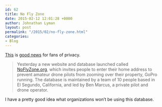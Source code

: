 ```yaml
---
id: 62
title: No Fly Zone
date: 2015-02-12 12:01:28 +0000
author: Johnathan Lyman
layout: post
permalink: "/2015/02/no-fly-zone.html"
categories:
- Blog
---
```

[This][1] is [good news][2] for fans of privacy.

> Yesterday a new website and database launched called [NoFlyZone.org][3], which invites people to enter their home address to prevent amateur drone pilots from zooming over their property, GoPro running. The database is maintained by a team of 10 people based in El Segundo, California, and led by Ben Marcus, a private pilot and drone operator.

I have a pretty good idea what organizations won’t be using this database.

[1]: http://noflyzone.org
[2]: http://arstechnica.com/tech-policy/2015/02/noflyzone-database-will-tell-drones-not-to-fly-over-your-house/
[3]: http://NoFlyZone.org